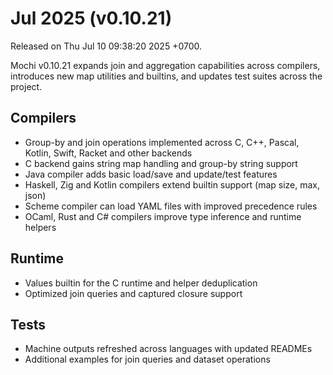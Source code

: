 # Jul 2025 (v0.10.21)

Released on Thu Jul 10 09:38:20 2025 +0700.

Mochi v0.10.21 expands join and aggregation capabilities across compilers, introduces new map utilities and builtins, and updates test suites across the project.

## Compilers

- Group-by and join operations implemented across C, C++, Pascal, Kotlin, Swift, Racket and other backends
- C backend gains string map handling and group-by string support
- Java compiler adds basic load/save and update/test features
- Haskell, Zig and Kotlin compilers extend builtin support (map size, max, json)
- Scheme compiler can load YAML files with improved precedence rules
- OCaml, Rust and C# compilers improve type inference and runtime helpers

## Runtime

- Values builtin for the C runtime and helper deduplication
- Optimized join queries and captured closure support

## Tests

- Machine outputs refreshed across languages with updated READMEs
- Additional examples for join queries and dataset operations
